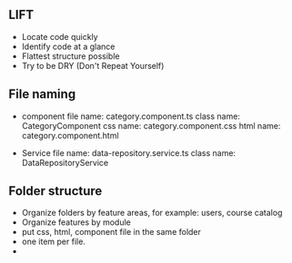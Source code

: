 ## LIFT
- Locate code quickly
- Identify code at a glance
- Flattest structure possible
- Try to be DRY (Don't Repeat Yourself)


## File naming
- component
  file name: category.component.ts
  class name: CategoryComponent
  css name: category.component.css
  html name: category.component.html


- Service
  file name: data-repository.service.ts
  class name: DataRepositoryService


## Folder structure
- Organize folders by feature areas, for example: users, course catalog
- Organize features by module
- put css, html, component file in the same folder
- one item per file.
- 
